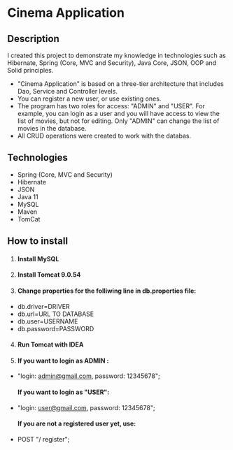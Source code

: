  # Cinema Application
 
 ## Description
I created this project to demonstrate my knowledge in technologies such as Hibernate, Spring (Core, MVC and Security), Java Core, JSON, OOP and Solid principles. 
 * "Cinema Application" is based on a three-tier architecture that includes Dao, Service and Controller levels.
 * You can register a new user, or use existing ones.
 * The program has two roles for access: "ADMIN" and "USER". For example, 
 you can login as a user and you will have access to view the list of movies, but not for editing.
 Only "ADMIN" can change the list of movies in the database.
 * All CRUD operations were created to work with the databas.
 
## Technologies
- Spring (Core, MVC and Security)
- Hibernate
- JSON
- Java 11
- MySQL
- Maven
- TomCat

## How to install

 1. #### Install MySQL
 2. #### Install Tomcat 9.0.54
 3. #### Change properties for the folliwing line in db.properties file:
 
 - db.driver=DRIVER
 - db.url=URL TO DATABASE
 - db.user=USERNAME
 - db.password=PASSWORD

4. #### Run Tomcat with IDEA

5. #### If you want to login as ADMIN : 
 - "login: admin@gmail.com, password: 12345678";
   #### If you want to login as "USER":
 - "login: user@gmail.com, password: 12345678";
   #### If you are not a registered user yet, use: 
 - POST "/ register";
 
 
